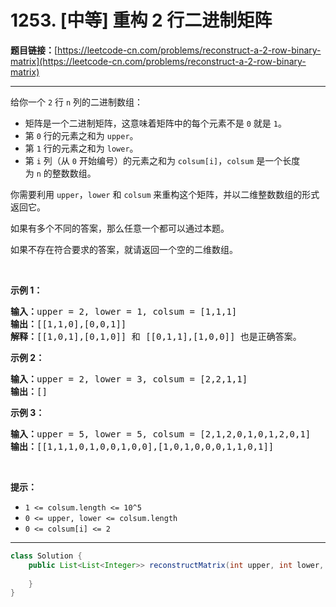 # 1253. [中等] 重构 2 行二进制矩阵

**题目链接：**[https://leetcode-cn.com/problems/reconstruct-a-2-row-binary-matrix](https://leetcode-cn.com/problems/reconstruct-a-2-row-binary-matrix)

---

<div class="content__1Y2H">
 <div class="notranslate">
  <p>给你一个&nbsp;<code>2</code>&nbsp;行 <code>n</code> 列的二进制数组：</p> 
  <ul> 
   <li>矩阵是一个二进制矩阵，这意味着矩阵中的每个元素不是&nbsp;<code>0</code>&nbsp;就是&nbsp;<code>1</code>。</li> 
   <li>第 <code>0</code> 行的元素之和为&nbsp;<code>upper</code>。</li> 
   <li>第 <code>1</code> 行的元素之和为 <code>lower</code>。</li> 
   <li>第 <code>i</code> 列（从 <code>0</code> 开始编号）的元素之和为&nbsp;<code>colsum[i]</code>，<code>colsum</code>&nbsp;是一个长度为&nbsp;<code>n</code>&nbsp;的整数数组。</li> 
  </ul> 
  <p>你需要利用&nbsp;<code>upper</code>，<code>lower</code>&nbsp;和&nbsp;<code>colsum</code>&nbsp;来重构这个矩阵，并以二维整数数组的形式返回它。</p> 
  <p>如果有多个不同的答案，那么任意一个都可以通过本题。</p> 
  <p>如果不存在符合要求的答案，就请返回一个空的二维数组。</p> 
  <p>&nbsp;</p> 
  <p><strong>示例 1：</strong></p> 
  <pre class="language-text"><strong>输入：</strong>upper = 2, lower = 1, colsum = [1,1,1]
<strong>输出：</strong>[[1,1,0],[0,0,1]]
<strong>解释：</strong>[[1,0,1],[0,1,0]] 和 [[0,1,1],[1,0,0]] 也是正确答案。
</pre> 
  <p><strong>示例 2：</strong></p> 
  <pre class="language-text"><strong>输入：</strong>upper = 2, lower = 3, colsum = [2,2,1,1]
<strong>输出：</strong>[]
</pre> 
  <p><strong>示例 3：</strong></p> 
  <pre class="language-text"><strong>输入：</strong>upper = 5, lower = 5, colsum = [2,1,2,0,1,0,1,2,0,1]
<strong>输出：</strong>[[1,1,1,0,1,0,0,1,0,0],[1,0,1,0,0,0,1,1,0,1]]
</pre> 
  <p>&nbsp;</p> 
  <p><strong>提示：</strong></p> 
  <ul> 
   <li><code>1 &lt;= colsum.length &lt;= 10^5</code></li> 
   <li><code>0 &lt;= upper, lower &lt;= colsum.length</code></li> 
   <li><code>0 &lt;= colsum[i] &lt;= 2</code></li> 
  </ul> 
 </div>
</div>

---

```java
class Solution {
    public List<List<Integer>> reconstructMatrix(int upper, int lower, int[] colsum) {
        
    }
}
```